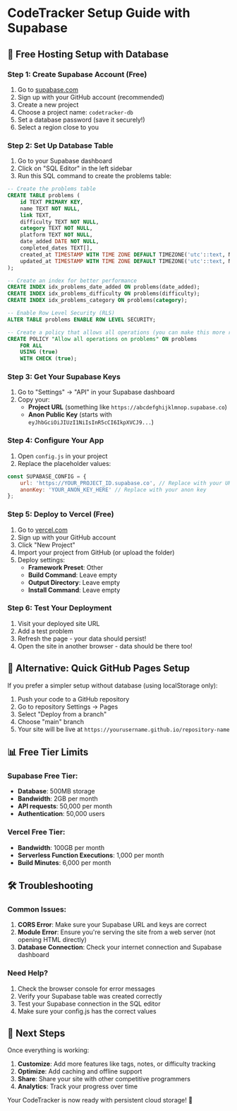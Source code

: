 # CodeTracker Setup Guide with Supabase

## 🚀 Free Hosting Setup with Database

### Step 1: Create Supabase Account (Free)

1. Go to [supabase.com](https://supabase.com)
2. Sign up with your GitHub account (recommended)
3. Create a new project
4. Choose a project name: `codetracker-db`
5. Set a database password (save it securely!)
6. Select a region close to you

### Step 2: Set Up Database Table

1. Go to your Supabase dashboard
2. Click on "SQL Editor" in the left sidebar
3. Run this SQL command to create the problems table:

```sql
-- Create the problems table
CREATE TABLE problems (
    id TEXT PRIMARY KEY,
    name TEXT NOT NULL,
    link TEXT,
    difficulty TEXT NOT NULL,
    category TEXT NOT NULL,
    platform TEXT NOT NULL,
    date_added DATE NOT NULL,
    completed_dates TEXT[],
    created_at TIMESTAMP WITH TIME ZONE DEFAULT TIMEZONE('utc'::text, NOW()),
    updated_at TIMESTAMP WITH TIME ZONE DEFAULT TIMEZONE('utc'::text, NOW())
);

-- Create an index for better performance
CREATE INDEX idx_problems_date_added ON problems(date_added);
CREATE INDEX idx_problems_difficulty ON problems(difficulty);
CREATE INDEX idx_problems_category ON problems(category);

-- Enable Row Level Security (RLS)
ALTER TABLE problems ENABLE ROW LEVEL SECURITY;

-- Create a policy that allows all operations (you can make this more restrictive later)
CREATE POLICY "Allow all operations on problems" ON problems
    FOR ALL 
    USING (true)
    WITH CHECK (true);
```

### Step 3: Get Your Supabase Keys

1. Go to "Settings" → "API" in your Supabase dashboard
2. Copy your:
   - **Project URL** (something like `https://abcdefghijklmnop.supabase.co`)
   - **Anon Public Key** (starts with `eyJhbGciOiJIUzI1NiIsInR5cCI6IkpXVCJ9...`)

### Step 4: Configure Your App

1. Open `config.js` in your project
2. Replace the placeholder values:

```javascript
const SUPABASE_CONFIG = {
    url: 'https://YOUR_PROJECT_ID.supabase.co', // Replace with your URL
    anonKey: 'YOUR_ANON_KEY_HERE' // Replace with your anon key
};
```

### Step 5: Deploy to Vercel (Free)

1. Go to [vercel.com](https://vercel.com)
2. Sign up with your GitHub account
3. Click "New Project"
4. Import your project from GitHub (or upload the folder)
5. Deploy settings:
   - **Framework Preset**: Other
   - **Build Command**: Leave empty
   - **Output Directory**: Leave empty
   - **Install Command**: Leave empty

### Step 6: Test Your Deployment

1. Visit your deployed site URL
2. Add a test problem
3. Refresh the page - your data should persist!
4. Open the site in another browser - data should be there too!

## 🔧 Alternative: Quick GitHub Pages Setup

If you prefer a simpler setup without database (using localStorage only):

1. Push your code to a GitHub repository
2. Go to repository Settings → Pages
3. Select "Deploy from a branch"
4. Choose "main" branch
5. Your site will be live at `https://yourusername.github.io/repository-name`

## 📊 Free Tier Limits

### Supabase Free Tier:
- **Database**: 500MB storage
- **Bandwidth**: 2GB per month
- **API requests**: 50,000 per month
- **Authentication**: 50,000 users

### Vercel Free Tier:
- **Bandwidth**: 100GB per month
- **Serverless Function Executions**: 1,000 per month
- **Build Minutes**: 6,000 per month

## 🛠️ Troubleshooting

### Common Issues:

1. **CORS Error**: Make sure your Supabase URL and keys are correct
2. **Module Error**: Ensure you're serving the site from a web server (not opening HTML directly)
3. **Database Connection**: Check your internet connection and Supabase dashboard

### Need Help?

1. Check the browser console for error messages
2. Verify your Supabase table was created correctly
3. Test your Supabase connection in the SQL editor
4. Make sure your config.js has the correct values

## 🎯 Next Steps

Once everything is working:

1. **Customize**: Add more features like tags, notes, or difficulty tracking
2. **Optimize**: Add caching and offline support
3. **Share**: Share your site with other competitive programmers
4. **Analytics**: Track your progress over time

Your CodeTracker is now ready with persistent cloud storage! 🚀
